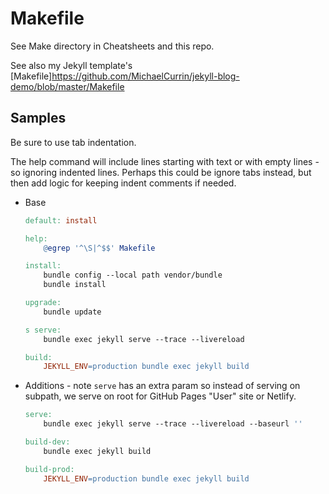 # Makefile

See Make directory in Cheatsheets and this repo.

See also my Jekyll template's [Makefile]https://github.com/MichaelCurrin/jekyll-blog-demo/blob/master/Makefile


## Samples

Be sure to use tab indentation.

The help command will include lines starting with text or with empty lines - so ignoring indented lines. Perhaps this could be ignore tabs instead, but then add logic for keeping indent comments if needed.

- Base
	```makefile
	default: install

	help:
		@egrep '^\S|^$$' Makefile

	install:
		bundle config --local path vendor/bundle
		bundle install

	upgrade:
		bundle update

	s serve:
		bundle exec jekyll serve --trace --livereload

	build:
		JEKYLL_ENV=production bundle exec jekyll build
	```
- Additions - note `serve` has an extra param so instead of serving on subpath, we serve on root for GitHub Pages "User" site or Netlify.
	```makefile
	serve:
		bundle exec jekyll serve --trace --livereload --baseurl ''

	build-dev:
		bundle exec jekyll build

	build-prod:
		JEKYLL_ENV=production bundle exec jekyll build
	```
